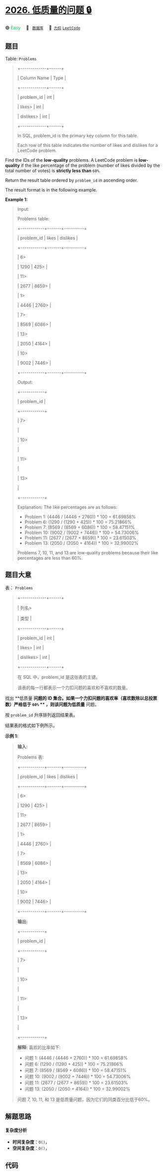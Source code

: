 # [2026. 低质量的问题 🔒](https://2xiao.github.io/leetcode-js/problem/2026.html)

🟢 <font color=#15bd66>Easy</font>&emsp; 🔖&ensp; [`数据库`](/tag/database.md)&emsp; 🔗&ensp;[`力扣`](https://leetcode.cn/problems/low-quality-problems) [`LeetCode`](https://leetcode.com/problems/low-quality-problems)

## 题目

Table: `Problems`

> 
> 
> 
> 
> 
> +-------------+------+
> 
> | Column Name | Type |
> 
> +-------------+------+
> 
> | problem_id  | int  |
> 
> | likes> 
>    | int  |
> 
> | dislikes> 
> | int  |
> 
> +-------------+------+
> 
> In SQL, problem_id is the primary key column for this table.
> 
> Each row of this table indicates the number of likes and dislikes for a LeetCode problem.
> 
> 



Find the IDs of the **low-quality** problems. A LeetCode problem is **low-
quality** if the like percentage of the problem (number of likes divided by
the total number of votes) is **strictly less than** `60%`.

Return the result table ordered by `problem_id` in ascending order.

The result format is in the following example.



**Example 1:**

> Input: 
> 
> Problems table:
> 
> +------------+-------+----------+
> 
> | problem_id | likes | dislikes |
> 
> +------------+-------+----------+
> 
> | 6> 
> > 
>   | 1290  | 425> 
>   |
> 
> | 11> 
> > 
>  | 2677  | 8659> 
>  |
> 
> | 1> 
> > 
>   | 4446  | 2760> 
>  |
> 
> | 7> 
> > 
>   | 8569  | 6086> 
>  |
> 
> | 13> 
> > 
>  | 2050  | 4164> 
>  |
> 
> | 10> 
> > 
>  | 9002  | 7446> 
>  |
> 
> +------------+-------+----------+
> 
> Output: 
> 
> +------------+
> 
> | problem_id |
> 
> +------------+
> 
> | 7> 
> > 
>   |
> 
> | 10> 
> > 
>  |
> 
> | 11> 
> > 
>  |
> 
> | 13> 
> > 
>  |
> 
> +------------+
> 
> Explanation: The like percentages are as follows:
> - Problem 1: (4446 / (4446 + 2760)) * 100 = 61.69858%
> - Problem 6: (1290 / (1290 + 425)) * 100 = 75.21866%
> - Problem 7: (8569 / (8569 + 6086)) * 100 = 58.47151%
> - Problem 10: (9002 / (9002 + 7446)) * 100 = 54.73006%
> - Problem 11: (2677 / (2677 + 8659)) * 100 = 23.61503%
> - Problem 13: (2050 / (2050 + 4164)) * 100 = 32.99002%
> 
> Problems 7, 10, 11, and 13 are low-quality problems because their like percentages are less than 60%.


## 题目大意

表： `Problems`

> 
> 
> 
> 
> 
> +-------------+------+
> 
> | 列名> 
> > 
>  | 类型 |
> 
> +-------------+------+
> 
> | problem_id  | int  |
> 
> | likes> 
>    | int  |
> 
> | dislikes> 
> | int  |
> 
> +-------------+------+
> 
> 在 SQL 中，problem_id 是这张表的主键。
> 
> 该表的每一行都表示一个力扣问题的喜欢和不喜欢的数量。
> 
> 



找出 **低质量  **问题的 ID 集合。如果一个力扣问题的喜欢率（喜欢数除以总投票数）**严格低于  **`60%`** **
，则该问题为**低质量** 问题。

按 `problem_id` 升序排列返回结果表。

结果表的格式如下例所示。



**示例  1:**

> 
> 
> 
> 
> 
> **输入:** 
> 
> Problems 表:
> 
> +------------+-------+----------+
> 
> | problem_id | likes | dislikes |
> 
> +------------+-------+----------+
> 
> | 6> 
> > 
>   | 1290  | 425> 
>   |
> 
> | 11> 
> > 
>  | 2677  | 8659> 
>  |
> 
> | 1> 
> > 
>   | 4446  | 2760> 
>  |
> 
> | 7> 
> > 
>   | 8569  | 6086> 
>  |
> 
> | 13> 
> > 
>  | 2050  | 4164> 
>  |
> 
> | 10> 
> > 
>  | 9002  | 7446> 
>  |
> 
> +------------+-------+----------+
> 
> **输出:** 
> 
> +------------+
> 
> | problem_id |
> 
> +------------+
> 
> | 7> 
> > 
>   |
> 
> | 10> 
> > 
>  |
> 
> | 11> 
> > 
>  |
> 
> | 13> 
> > 
>  |
> 
> +------------+
> 
> **解释:** 喜欢的比率如下:
> - 问题 1: (4446 / (4446 + 2760)) * 100 = 61.69858%
> - 问题 6: (1290 / (1290 + 425)) * 100 = 75.21866%
> - 问题 7: (8569 / (8569 + 6086)) * 100 = 58.47151%
> - 问题 10: (9002 / (9002 + 7446)) * 100 = 54.73006%
> - 问题 11: (2677 / (2677 + 8659)) * 100 = 23.61503%
> - 问题 13: (2050 / (2050 + 4164)) * 100 = 32.99002%
> 
> 问题 7, 10, 11, 和 13 是低质量问题，因为它们的同类百分比低于60%。


## 解题思路

#### 复杂度分析

- **时间复杂度**：`O()`，
- **空间复杂度**：`O()`，

## 代码

```javascript

```